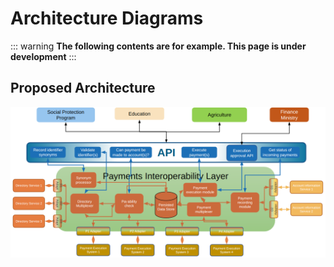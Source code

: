 # Architecture Diagrams

::: warning
**The following contents are for example. This page is under development**
:::

## Proposed Architecture
![Proposed Architecture Diagram](../../assets/images/architecture-diagram.png)
